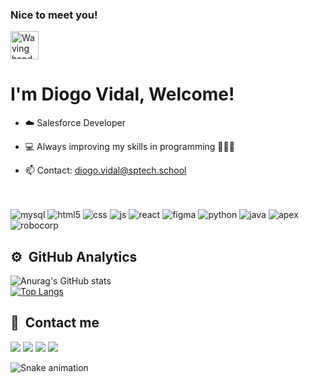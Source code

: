 ### Nice to meet you!  
<img src="https://raw.githubusercontent.com/nixin72/nixin72/master/wave.gif" 
         alt="Waving hand animated gif"
         height="45"
         width="45" />
<h1>I'm Diogo Vidal, Welcome!</h1>

- ☁️ Salesforce Developer

- 💻 Always improving my skills in programming 🧑🏻‍💻 

- 📫 Contact: diogo.vidal@sptech.school

<div style="display: inline_block"><br>
     <div style="display: inline_block">
    <br>
    <img alt="mysql" src="https://img.shields.io/badge/MySQL-005C84?style=for-the-badge&logo=mysql&logoColor=white">
    <img alt="html5" src="https://img.shields.io/badge/HTML5-E34F26?style=for-the-badge&logo=html5&logoColor=white">
    <img alt="css" src="https://img.shields.io/badge/CSS3-1572B6?style=for-the-badge&logo=css3&logoColor=white">
    <img alt="js" src="https://img.shields.io/badge/JavaScript-F7DF1E?style=for-the-badge&logo=javascript&logoColor=black">
    <img alt="react" src="https://img.shields.io/badge/React-20232A?style=for-the-badge&logo=react&logoColor=61DAFB">
    <img alt="figma" src="https://img.shields.io/badge/Figma-F24E1E?style=for-the-badge&logo=figma&logoColor=white">
    <img alt="python" src="https://img.shields.io/badge/Python-3776AB?style=for-the-badge&logo=python&logoColor=white">
    <img alt="java" src="https://img.shields.io/badge/Java-007396?style=for-the-badge&logo=java&logoColor=white">
    <img alt="apex" src="https://img.shields.io/badge/Apex-007396?style=for-the-badge&logo=apex&logoColor=white">
    <img alt="robocorp" src="https://img.shields.io/badge/Robocorp-64B587?style=for-the-badge&logo=robocorp&logoColor=white">
</div>
   
   

</div>

## ⚙️ &nbsp;GitHub Analytics

![Anurag's GitHub stats](https://github-readme-stats.vercel.app/api?username=diogovidall&show_icons=true&theme=radical) <br>
[![Top Langs](https://github-readme-stats.vercel.app/api/top-langs/?username=diogovidall&hide_progress=false)](https://github.com/diogovidall/github-readme-stats) <br>

## 📱 &nbsp;Contact me

<div>
 <a href="https://www.instagram.com/odiogovidall/?next=%2F" target="_blank"><img src="https://img.shields.io/badge/-Instagram-%23E4405F?style=for-the-badge&logo=instagram&logoColor=white" target="_blank"></a>
  <a href="1018261436641845248" target="_blank"><img src="https://img.shields.io/badge/Discord-7289DA?style=for-the-badge&logo=discord&logoColor=white" target="_blank"></a> 
   <a href = "mailto:diogovidal0702@gmail.com"><img src="https://img.shields.io/badge/-Gmail-%23333?style=for-the-badge&logo=gmail&logoColor=white" target="_blank"></a>
    <a href="https://www.linkedin.com/in/diogo-vidal-5b5455252/" target="_blank"><img src="https://img.shields.io/badge/-LinkedIn-%230077B5?style=for-the-badge&logo=linkedin&logoColor=white" target="_blank"></a> 
</div>

 ![Snake animation](https://github.com/diogovidall/diogovidall/blob/output/github-contribution-grid-snake.svg)

  

